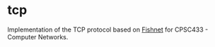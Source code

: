 tcp
===

Implementation of the TCP protocol based on <a href=http://zoo.cs.yale.edu/classes/cs433/cs433-2013-fall/assignments/assign4/fishnet/fishnet-intro.pdf>Fishnet</a> for CPSC433 - Computer Networks. 
